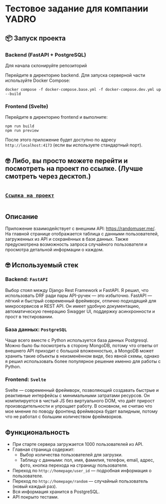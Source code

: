 <h1>Тестовое задание для компании YADRO</h1>

<h2>📦 Запуск проекта</h2>

<h3>Backend (FastAPI + PostgreSQL)</h3>

<p>Для начала склонируйте репозиторий</p>

<p>Перейдите в директорию backend. Для запуска серверной части используйте Docker Compose:</p>

<pre><code>docker compose -f docker-compose.base.yml -f docker-compose.dev.yml up --build</code></pre>

<h3>Frontend (Svelte)</h3>
<p>Перейдите в директорию frontend и выполните:</p>

<pre><code>npm run build
npm run preview</code></pre>

<p>После этого приложение будет доступно по адресу <code>http://localhost:4173</code> (если вы используете стандартный порт).</p>

<h2>🤓 Либо, вы просто можете перейти и посмотреть на проект по ссылке. (Лучше смотреть через десктоп.)</h2>

<pre><h3><a href="http://82.146.63.75/">Ссылка на проект</a></h3></pre>

<h2>Описание</h2>

<p>
Приложение взаимодействует с внешним API: <a href="https://randomuser.me/">https://randomuser.me/</a>.<br>
На главной странице отображается таблица с данными пользователей, загруженных из API и сохранённых в базе данных. 
Также предусмотрена возможность запроса случайного пользователя и просмотра детальной информации о каждом.
</p>

<h2>🤓 Используемый стек</h2>

<h3>Backend: <code>FastAPI</code></h3>
<p>
Выбор стоял между Django Rest Framework и FastAPI. Я решил, что использовать DRF ради пары API-ручек — это избыточно. 
FastAPI — лёгкий и быстрый современный фреймворк, отлично подходящий для микросервисов и REST API. 
Он имеет удобную документацию, автоматическую генерацию Swagger UI, поддержку асинхронности и прост в тестировании.
</p>

<h3>База данных: <code>PostgreSQL</code></h3>
<p>
Чаще всего вместе c Python используется база данных Postgresql. Можно было бы посмотреть в сторону MongoDB, потому что ответы от внешнего API приходит с большой вложенностью, а MongoDB может хранить такие объекты в неизменённом виде, без явной схемы, однако я решил использовать более популярное решение именно для работы с Python.
</p>

<h3>Frontend: <code>Svelte</code></h3>
<p>
Svelte — современный фреймворк, позволяющий создавать быстрые и реактивные интерфейсы с минимальными затратами ресурсов. 
Он компилируется в чистый JS без виртуального DOM, что даёт прирост производительности и упрощает работу. В основном, не считаю что мое мнение по поводу фронтенд фреймворка будет валидным, потому что не работал с большим количеством фреймворков.
</p>

<h2> Функциональность</h2>

<ul>
  <li>При старте сервера загружается 1000 пользователей из API.</li>
  <li>Главная страница содержит:
    <ul>
      <li>Выбор количества пользователей для загрузки.</li>
      <li>Таблицу с данными: пол, имя, фамилия, телефон, email, адрес, фото, кнопка перехода на страницу пользователя.</li>
    </ul>
  </li>
  <li>Переход по <code>http://homepage/user_id</code> — подробная информация о пользователе.</li>
  <li>Переход по <code>http://homepage/random</code> — случайный пользователь (новый каждый раз).</li>
  <li>Вся информация хранится в PostgreSQL.</li>
  <li>API покрыто тестами.</li>
</ul>
